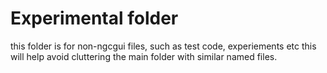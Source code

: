 Experimental folder
============

this folder is for non-ngcgui files, such as test code, experiements etc
this will help avoid cluttering the main folder with similar named files.